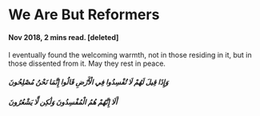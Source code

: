 # We Are But Reformers
#### Nov 2018, 2 mins read. \[deleted\]

I eventually found the welcoming warmth, not in those residing in it, but in those dissented from it.
May they rest in peace.   

##### وَإِذَا قِيلَ لَهُمْ لَا تُفْسِدُوا فِي الْأَرْضِ قَالُوا إِنَّمَا نَحْنُ مُصْلِحُونَ  
##### أَلَا إِنَّهُمْ هُمُ الْمُفْسِدُونَ وَلَٰكِن لَّا يَشْعُرُونَ  

